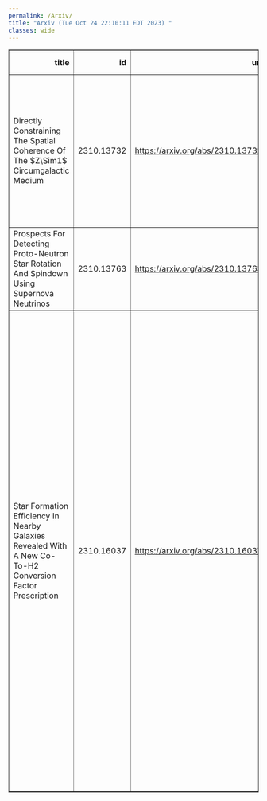 ```yaml
---
permalink: /Arxiv/
title: "Arxiv (Tue Oct 24 22:10:11 EDT 2023) "
classes: wide
---
```

<table border="1" class="dataframe">
  <thead>
    <tr style="text-align: right;">
      <th>title</th>
      <th>id</th>
      <th>url</th>
      <th>authors</th>
      <th>Local Authors</th>
    </tr>
  </thead>
  <tbody>
    <tr>
      <td>Directly Constraining The Spatial Coherence Of The $Z\Sim1$   Circumgalactic Medium</td>
      <td>2310.13732</td>
      <td><a href="https://arxiv.org/abs/2310.13732" target="_blank">https://arxiv.org/abs/2310.13732</a></td>
      <td>A. Afruni, S. Lopez, P. Anshul, N. Tejos, P. Noterdaeme, T. A. M. Berg, C. Ledoux, M. Solimano, J. Gonzalez-Lopez, M. Gronke, F. Barrientos, E. J. Johnston</td>
      <td>Sebastian Lopez</td>
    </tr>
    <tr>
      <td>Prospects For Detecting Proto-Neutron Star Rotation And Spindown Using   Supernova Neutrinos</td>
      <td>2310.13763</td>
      <td><a href="https://arxiv.org/abs/2310.13763" target="_blank">https://arxiv.org/abs/2310.13763</a></td>
      <td>Tejas Prasanna, Todd A. Thompson, Christopher Hirata</td>
      <td>Tejas Prasanna, Todd A. Thompson, Todd Thompson</td>
    </tr>
    <tr>
      <td>Star Formation Efficiency In Nearby Galaxies Revealed With A New   Co-To-H2 Conversion Factor Prescription</td>
      <td>2310.16037</td>
      <td><a href="https://arxiv.org/abs/2310.16037" target="_blank">https://arxiv.org/abs/2310.16037</a></td>
      <td>Yu-Hsuan Teng, I-Da Chiang, Karin M. Sandstrom, Jiayi Sun, Adam K. Leroy, Alberto D. Bolatto, Antonio Usero, Eve C. Ostriker, Miguel Querejeta, Jeremy Chastenet, Frank Bigiel, Mederic Boquien, Jakob Den Brok, Yixian Cao, Melanie Chevance, Ryan Chown, Dario Colombo, Cosima Eibensteiner, Simon C. O. Glover, Kathryn Grasha, Jonathan D. Henshaw, Maria J. Jimenez-Donaire, Daizhong Liu, Eric J. Murphy, Hsi-An Pan, Sophia K. Stuber, Thomas G. Williams</td>
      <td>Adam Leroy, Ryan Chown</td>
    </tr>
  </tbody>
</table>